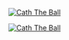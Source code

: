 [![Cath The Ball](https://github.com/SHA160/STEPin_MiniProject_CatchTheBall/actions/workflows/main.yml/badge.svg?branch=master)](https://github.com/SHA160/STEPin_MiniProject_CatchTheBall/actions/workflows/main.yml)

[![Cath The Ball](https://github.com/SHA160/STEPin_MiniProject_CatchTheBall/actions/workflows/main.yml/badge.svg?event=page_build)](https://github.com/SHA160/STEPin_MiniProject_CatchTheBall/actions/workflows/main.yml)
